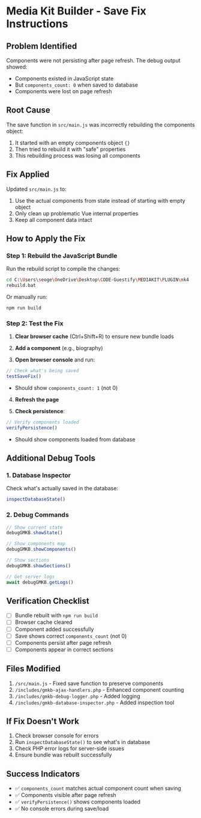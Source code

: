 # Media Kit Builder - Save Fix Instructions

## Problem Identified
Components were not persisting after page refresh. The debug output showed:
- Components existed in JavaScript state
- But `components_count: 0` when saved to database
- Components were lost on page refresh

## Root Cause
The save function in `src/main.js` was incorrectly rebuilding the components object:
1. It started with an empty components object `{}`
2. Then tried to rebuild it with "safe" properties
3. This rebuilding process was losing all components

## Fix Applied
Updated `src/main.js` to:
1. Use the actual components from state instead of starting with empty object
2. Only clean up problematic Vue internal properties
3. Keep all component data intact

## How to Apply the Fix

### Step 1: Rebuild the JavaScript Bundle
Run the rebuild script to compile the changes:
```bash
cd C:\Users\seoge\OneDrive\Desktop\CODE-Guestify\MEDIAKIT\PLUGIN\mk4
rebuild.bat
```

Or manually run:
```bash
npm run build
```

### Step 2: Test the Fix

1. **Clear browser cache** (Ctrl+Shift+R) to ensure new bundle loads

2. **Add a component** (e.g., biography)

3. **Open browser console** and run:
```javascript
// Check what's being saved
testSaveFix()
```
   - Should show `components_count: 1` (not 0)

4. **Refresh the page**

5. **Check persistence**:
```javascript
// Verify components loaded
verifyPersistence()
```
   - Should show components loaded from database

## Additional Debug Tools

### 1. Database Inspector
Check what's actually saved in the database:
```javascript
inspectDatabaseState()
```

### 2. Debug Commands
```javascript
// Show current state
debugGMKB.showState()

// Show components map
debugGMKB.showComponents()

// Show sections
debugGMKB.showSections()

// Get server logs
await debugGMKB.getLogs()
```

## Verification Checklist
- [ ] Bundle rebuilt with `npm run build`
- [ ] Browser cache cleared
- [ ] Component added successfully
- [ ] Save shows correct `components_count` (not 0)
- [ ] Components persist after page refresh
- [ ] Components appear in correct sections

## Files Modified
1. `/src/main.js` - Fixed save function to preserve components
2. `/includes/gmkb-ajax-handlers.php` - Enhanced component counting
3. `/includes/gmkb-debug-logger.php` - Added logging
4. `/includes/gmkb-database-inspector.php` - Added inspection tool

## If Fix Doesn't Work
1. Check browser console for errors
2. Run `inspectDatabaseState()` to see what's in database
3. Check PHP error logs for server-side issues
4. Ensure bundle was rebuilt successfully

## Success Indicators
- ✅ `components_count` matches actual component count when saving
- ✅ Components visible after page refresh
- ✅ `verifyPersistence()` shows components loaded
- ✅ No console errors during save/load
